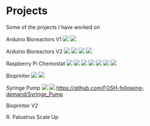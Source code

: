 # Projects
Some of the projects I have worked on

Arduino  Bioreactors V1
![](assets/README-e31a08d0.jpg)
![](assets/README-92a26e02.jpg)

Arduino Bioreactors V2
![](assets/README-0bb9f751.jpg)
![](assets/README-0b7a33d8.jpg)
![](assets/README-1e7e8f98.jpg)
![](assets/README-a17d6e33.jpg)

Raspberry Pi Chemostat
![](assets/README-d1a1bf47.JPG)
![](assets/README-e0b1f76f.JPG)
![](assets/README-9175efb1.JPG)
![](assets/README-e83ab4a9.JPG)
![](assets/README-5146c852.JPG)
![](assets/README-bfd02e1f.JPG)
![](assets/README-73873263.JPG)

Bioprinter
![](assets/README-0fae1e54.jpg)
![](assets/README-7df9f339.png)

Syringe Pump
![](assets/README-7f68a14e.png)
![](assets/README-1bca026d.jpg)
https://github.com/FOSH-following-demand/Syringe_Pump

Bioprinter V2


R. Palustrus Scale Up
